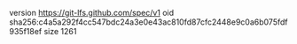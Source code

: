 version https://git-lfs.github.com/spec/v1
oid sha256:c4a5a292f4cc547bdc24a3e0e43ac810fd87cfc2448e9c0a6b075fdf935f18ef
size 1261
